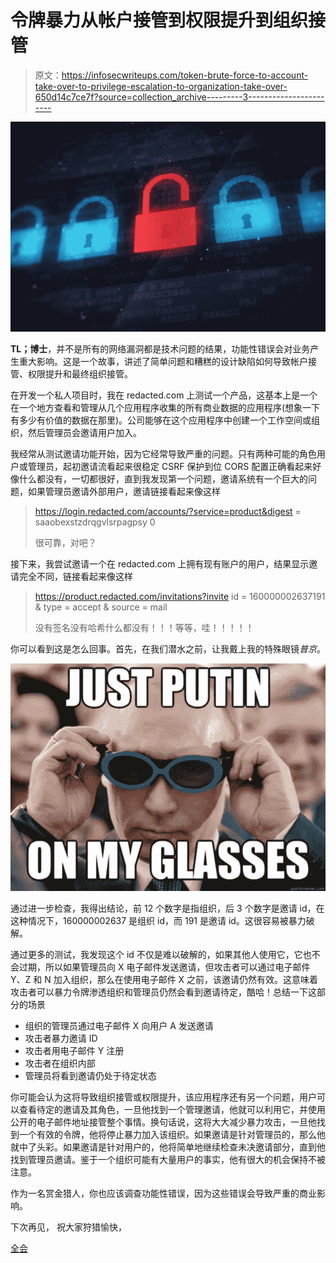 # 令牌暴力从帐户接管到权限提升到组织接管

> 原文：<https://infosecwriteups.com/token-brute-force-to-account-take-over-to-privilege-escalation-to-organization-take-over-650d14c7ce7f?source=collection_archive---------3----------------------->

![](img/310c2e454eb13e5398e6f428f83af65b.png)

**TL；博士**，并不是所有的网络漏洞都是技术问题的结果，功能性错误会对业务产生重大影响。这是一个故事，讲述了简单问题和糟糕的设计缺陷如何导致帐户接管、权限提升和最终组织接管。

在开发一个私人项目时，我在 redacted.com 上测试一个产品，这基本上是一个在一个地方查看和管理从几个应用程序收集的所有商业数据的应用程序(想象一下有多少有价值的数据在那里)。公司能够在这个应用程序中创建一个工作空间或组织，然后管理员会邀请用户加入。

我经常从测试邀请功能开始，因为它经常导致严重的问题。只有两种可能的角色用户或管理员，起初邀请流看起来很稳定 CSRF 保护到位 CORS 配置正确看起来好像什么都没有，一切都很好，直到我发现第一个问题，邀请系统有一个巨大的问题，如果管理员邀请外部用户，邀请链接看起来像这样

> https://login.redacted.com/accounts/?service=product&digest = saaobexstzdrqgvlsrpagpsy 0
> 
> 很可靠，对吧？

接下来，我尝试邀请一个在 redacted.com 上拥有现有账户的用户，结果显示邀请完全不同，链接看起来像这样

> https://product.redacted.com/invitations?invite id = 160000002637191 & type = accept & source = mail
> 
> 没有签名没有哈希什么都没有！！！等等，哇！！！！！

你可以看到这是怎么回事。首先，在我们潜水之前，让我戴上我的特殊眼镜*普京*。

![](img/80aee0e0d683e5a204909ebd0609fcc5.png)

通过进一步检查，我得出结论，前 12 个数字是指组织，后 3 个数字是邀请 id，在这种情况下，160000002637 是组织 id，而 191 是邀请 id。这很容易被暴力破解。

通过更多的测试，我发现这个 id 不仅是难以破解的，如果其他人使用它，它也不会过期，所以如果管理员向 X 电子邮件发送邀请，但攻击者可以通过电子邮件 Y、Z 和 N 加入组织，那么在使用电子邮件 X 之前，该邀请仍然有效。这意味着攻击者可以暴力令牌渗透组织和管理员仍然会看到邀请待定，酷哈！总结一下这部分的场景

*   组织的管理员通过电子邮件 X 向用户 A 发送邀请
*   攻击者暴力邀请 ID
*   攻击者用电子邮件 Y 注册
*   攻击者在组织内部
*   管理员将看到邀请仍处于待定状态

你可能会认为这将导致组织接管或权限提升，该应用程序还有另一个问题，用户可以查看待定的邀请及其角色，一旦他找到一个管理邀请，他就可以利用它，并使用公开的电子邮件地址接管整个事情。换句话说，这将大大减少暴力攻击，一旦他找到一个有效的令牌，他将停止暴力加入该组织。如果邀请是针对管理员的，那么他就中了头彩。如果邀请是针对用户的，他将简单地继续检查未决邀请部分，直到他找到管理员邀请。鉴于一个组织可能有大量用户的事实，他有很大的机会保持不被注意。

作为一名赏金猎人，你也应该调查功能性错误，因为这些错误会导致严重的商业影响。

下次再见，
祝大家狩猎愉快，

[全会](https://medium.com/u/d5bc3c7f04c0?source=post_page-----650d14c7ce7f--------------------------------)